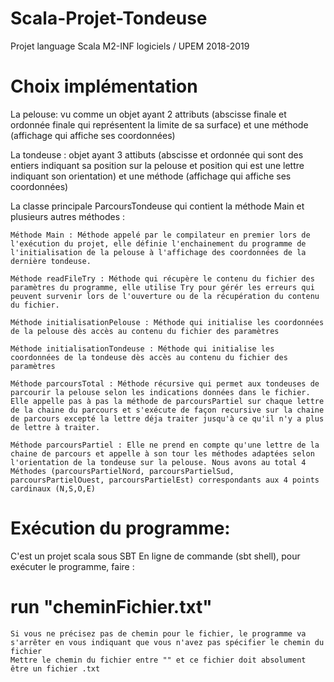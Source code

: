 # Scala-Projet-Tondeuse
Projet language Scala M2-INF logiciels / UPEM 2018-2019

# Choix implémentation

  La pelouse: vu comme un objet ayant 2 attributs (abscisse finale et ordonnée finale qui représentent la limite de sa surface) et une méthode (affichage qui affiche ses coordonnées)
  
  La tondeuse : objet ayant 3 attibuts (abscisse et ordonnée qui sont des entiers indiquant sa position sur la pelouse et position qui est une lettre indiquant son orientation) et une méthode (affichage qui affiche ses coordonnées)
  
  La classe principale ParcoursTondeuse qui contient la méthode Main et plusieurs autres méthodes :
    
    Méthode Main : Méthode appelé par le compilateur en premier lors de l'exécution du projet, elle définie l'enchainement du programme de l'initialisation de la pelouse à l'affichage des coordonnées de la dernière tondeuse.
    
    Méthode readFileTry : Méthode qui récupère le contenu du fichier des paramètres du programme, elle utilise Try pour gérér les erreurs qui peuvent survenir lors de l'ouverture ou de la récupération du contenu du fichier.
    
    Méthode initialisationPelouse : Méthode qui initialise les coordonnées de la pelouse dès accès au contenu du fichier des paramètres
    
    Méthode initialisationTondeuse : Méthode qui initialise les coordonnées de la tondeuse dès accès au contenu du fichier des paramètres
    
    Méthode parcoursTotal : Méthode récursive qui permet aux tondeuses de parcourir la pelouse selon les indications données dans le fichier. Elle appelle pas à pas la méthode de parcoursPartiel sur chaque lettre de la chaine du parcours et s'exécute de façon recursive sur la chaine de parcours excepté la lettre déja traiter jusqu'à ce qu'il n'y a plus de lettre à traiter.
    
    Méthode parcoursPartiel : Elle ne prend en compte qu'une lettre de la chaine de parcours et appelle à son tour les méthodes adaptées selon l'orientation de la tondeuse sur la pelouse. Nous avons au total 4 Méthodes (parcoursPartielNord, parcoursPartielSud, parcoursPartielOuest, parcoursPartielEst) correspondants aux 4 points cardinaux (N,S,O,E)
    

# Exécution du programme:

C'est un projet scala sous SBT
En ligne de commande (sbt shell), pour exécuter le programme, faire : 
#                                                                       run "cheminFichier.txt"
  
    Si vous ne précisez pas de chemin pour le fichier, le programme va s'arrêter en vous indiquant que vous n'avez pas spécifier le chemin du fichier    
    Mettre le chemin du fichier entre "" et ce fichier doit absolument être un fichier .txt
  
